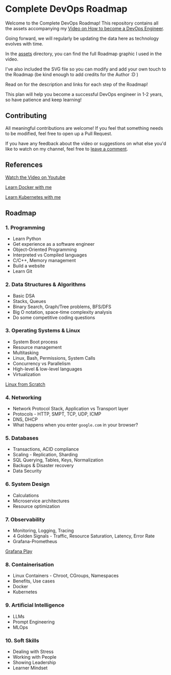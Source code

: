 # Complete DevOps Roadmap

Welcome to the Complete DevOps Roadmap!
This repository contains all the assets accompanying my [Video on How to become a DevOps Engineer](https://youtu.be/bm-gIULU59I).

Going forward, we will regularly be updating the data here as technology evolves with time.

In the [assets](./assets) directory, you can find the full Roadmap graphic I used in the video.

I've also included the SVG file so you can modify and add your own touch to the Roadmap (be kind enough to add credits for the Author :D )

Read on for the description and links for each step of the Roadmap!

This plan will help you become a successful DevOps engineer in 1-2 years, so have patience and keep learning!

## Contributing
All meaningful contributions are welcome!
If you feel that something needs to be modified, feel free to open up a Pull Request.

If you have any feedback about the video or suggestions on what else you'd like to watch on my channel, feel free to [leave a comment](https://youtu.be/bm-gIULU59I).

## References

[Watch the Video on Youtube](https://youtu.be/bm-gIULU59I)

[Learn Docker with me](https://www.youtube.com/watch?v=BOLU6JsfD1Q&list=PLRe2b2lXY6rzrs4Buvce1Q62CbRxkKUR9)

[Learn Kubernetes with me](https://www.youtube.com/watch?v=q7pCN_9B8xM&list=PLRe2b2lXY6rzkHPM0dYgQWROvOq58epsn)


## Roadmap

### 1. Programming

- Learn Python
- Get experience as a software engineer
- Object-Oriented Programming
- Interpreted vs Compiled languages
- C/C++, Memory management
- Build a website
- Learn Git

### 2. Data Structures & Algorithms

- Basic DSA
- Stacks, Queues
- Binary Search, Graph/Tree problems, BFS/DFS
- Big O notation, space-time complexity analysis
- Do some competitive coding questions

### 3. Operating Systems & Linux

- System Boot process
- Resource management
- Multitasking
- Linux, Bash, Permissions, System Calls
- Concurrency vs Parallelism
- High-level & low-level languages
- Virtualization

[Linux from Scratch](https://www.linuxfromscratch.org/)

### 4. Networking

- Network Protocol Stack, Application vs Transport layer
- Protocols - HTTP, SMPT, TCP, UDP, ICMP
- DNS, DHCP
- What happens when you enter `google.com` in your browser?

### 5. Databases

- Transactions, ACID compliance
- Scaling - Replication, Sharding
- SQL Querying, Tables, Keys, Normalization
- Backups & Disaster recovery
- Data Security

### 6. System Design

- Calculations
- Microservice architectures
- Resource optimization

### 7. Observability

- Monitoring, Logging, Tracing
- 4 Golden Signals - Traffic, Resource Saturation, Latency, Error Rate
- Grafana-Prometheus

[Grafana Play](https://play.grafana.org/)

### 8. Containerisation

- Linux Containers - Chroot, CGroups, Namespaces
- Benefits, Use cases
- Docker
- Kubernetes

### 9. Artificial Intelligence

- LLMs
- Prompt Engineering
- MLOps

### 10. Soft Skills

- Dealing with Stress
- Working with People
- Showing Leadership
- Learner Mindset
